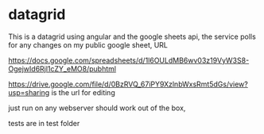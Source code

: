 datagrid
========

This is a datagrid using angular and the google sheets api,  the service polls for any changes on my public google sheet, URL

https://docs.google.com/spreadsheets/d/1l6OULdMB6wv03z19VyW3S8-OgejwId6Rjl1cZY_eMO8/pubhtml

https://drive.google.com/file/d/0BzRVQ_67iPY9XzlnbWxsRmt5dGs/view?usp=sharing
is the url for editing

just run on any webserver should work out of the box,  

tests are in test folder
